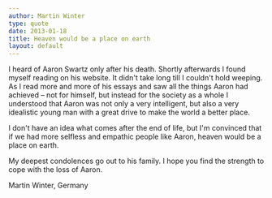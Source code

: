```yaml
---
author: Martin Winter
type: quote
date: 2013-01-18
title: Heaven would be a place on earth
layout: default
---
```


I heard of Aaron Swartz only after his death. Shortly afterwards I found myself reading on his website. It didn't take long till I couldn't hold weeping. As I read more and more of his essays and saw all the things Aaron had achieved – not for himself, but instead for the society as a whole I understood that Aaron was not only a very intelligent, but also a very idealistic young man with a great drive to make the world a better place.

I don't have an idea what comes after the end of life, but I'm convinced that if we had more selfless and empathic people like Aaron, heaven would be a place on earth.

My deepest condolences go out to his family. I hope you find the strength to cope with the loss of Aaron. 

Martin Winter, Germany